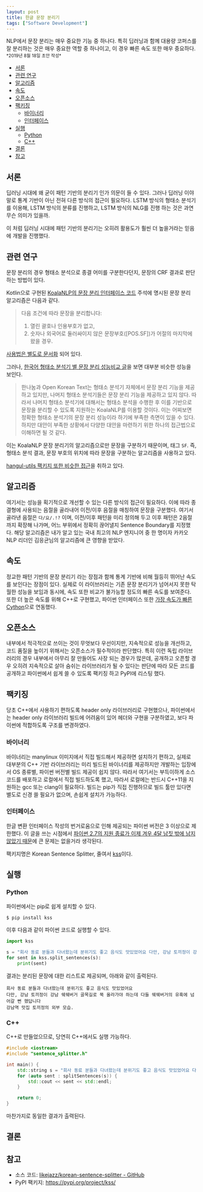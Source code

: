 ```yaml
---
layout: post
title: 한글 문장 분리기
tags: ["Software Development"]
---
```


<div class="message">
NLP에서 문장 분리는 매우 중요한 기능 중 하나다. 특히 딥러닝과 함께 대용량 코퍼스를 잘 분리하는 것은 매우 중요한 역할 중 하나이고, 이 경우 빠른 속도 또한 매우 중요하다.
</div>

<small>
*2019년 8월 18일 초안 작성*  
</small>

<!-- TOC -->

- [서론](#서론)
- [관련 연구](#관련-연구)
- [알고리즘](#알고리즘)
- [속도](#속도)
- [오픈소스](#오픈소스)
- [팩키징](#팩키징)
    - [바이너리](#바이너리)
    - [인터페이스](#인터페이스)
- [실행](#실행)
    - [Python](#python)
    - [C++](#c)
- [결론](#결론)
- [참고](#참고)

<!-- /TOC -->

## 서론
딥러닝 시대에 왜 굳이 패턴 기반의 분리기 인가 의문이 들 수 있다. 그러나 딥러닝 이야 말로 통계 기반이 아닌 전혀 다른 방식의 접근이 필요하다. LSTM 방식의 형태소 분석기를 이용해, LSTM 방식의 분류를 진행하고, LSTM 방식의 NLG를 진행 하는 것은 과연 무슨 의미가 있을까. 

이 처럼 딥러닝 시대에 패턴 기반의 분리기는 오히려 활용도가 훨씬 더 높을거라는 믿음에 개발을 진행했다.

## 관련 연구
문장 분리의 경우 형태소 분석으로 종결 어미를 구분한다던지, 문장의 CRF 결과로 판단하는 방법이 있다.

Kotlin으로 구현된 [KoalaNLP의 문장 분리 인터페이스 코드](https://github.com/koalanlp/koalanlp/blob/master/core/src/main/kotlin/kr/bydelta/koala/proc/processors.kt#L46) 주석에 명시된 문장 분리 알고리즘은 다음과 같다.

> 다음 조건에 따라 문장을 분리합니다:
> 1. 열린 괄호나 인용부호가 없고,
> 2. 숫자나 외국어로 둘러싸이지 않은 문장부호([POS.SF])가 어절의 마지막에 왔을 경우.

[사용법은 별도로 문서화](http://koalanlp.github.io/koalanlp/usage/SentenceSplit.html) 되어 있다.

그러나, [한국어 형태소 분석기 별 문장 분리 성능비교 글](http://semantics.kr/한국어-형태소-분석기-별-문장-분리-성능비교/)을 보면 대부분 비슷한 성능을 보인다.

> 한나눔과 Open Korean Text는 형태소 분석기 자체에서 문장 분리 기능을 제공하고 있지만, 나머지 형태소 분석기들은 문장 분리 기능을 제공하고 있지 않다. 따라서 나머지 형태소 분석기에 대해서는 형태소 분석을 수행한 후 이를 기반으로 문장을 분리할 수 있도록 지원하는 KoalaNLP를 이용할 것이다. 이는 어찌보면 정확한 형태소 분석기의 문장 분리 성능이라 하기에 부족한 측면이 있을 수 있다. 하지만 대안이 부족한 상황에서 다양한 대안을 마련하기 위한 하나의 접근법으로 이해하면 될 것 같다.

이는 KoalaNLP 문장 분리기의 알고리즘으로만 문장을 구분하기 때문이며, 태그 `SF`. 즉, 형태소 분석 결과, 문장 부호의 위치에 따라 문장을 구분하는 알고리즘을 사용하고 있다.

[hangul-utils 팩키지 또한 비슷한 접근](https://github.com/kaniblu/hangul-utils/blob/master/hangul_utils/preprocess.py#L134)을 취하고 있다.

## 알고리즘
여기서는 성능을 획기적으로 개선할 수 있는 다른 방식의 접근이 필요하다. 이에 따라 종결형에 사용되는 음절을 골라내어 이전/이후 음절을 매칭하여 문장을 구분했다. 여기서 골라낸 음절은 `다/요/.!?` 이며, 이전/이후 패턴을 미리 정의해 두고 이후 패턴은 2음절까지 확장해 나가며, 어느 부위에서 정확히 끊어낼지 Sentence Boundary를 지정했다. 해당 알고리즘은 내가 알고 있는 국내 최고의 NLP 엔지니어 중 한 명이자 카카오 NLP 리더인 김응균님의 알고리즘에 큰 영향을 받았다.

## 속도
정교한 패턴 기반의 문장 분리기 라는 장점과 함께 통계 기반에 비해 월등히 뛰어난 속도를 보인다는 장점이 있다. 실제로 이 라이브러리는 기존 문장 분리기가 넘어서지 못한 탁월한 성능을 보임과 동시에, 속도 또한 비교가 불가능할 정도의 빠른 속도를 보여준다. 또한 더 높은 속도를 위해 C++로 구현했고, 파이썬 인터페이스 또한 [가장 속도가 빠른 Cython](http://docs.likejazz.com/python-numpy-extensions/)으로 연동했다.

## 오픈소스
내부에서 적극적으로 쓰이는 것이 무엇보다 우선이지만, 지속적으로 성능을 개선하고, 코드 품질을 높이기 위해서는 오픈소스가 필수적이라 판단했다. 특히 이런 독립 라이브러리의 경우 내부에서 아무리 잘 만들어도 사장 되는 경우가 많은데, 공개하고 오픈할 경우 오히려 지속적으로 살아 숨쉬는 라이브러리가 될 수 있다는 판단에 따라 모든 코드를 공개하고 파이썬에서 쉽게 쓸 수 있도록 팩키징 하고 PyPI에 리스팅 했다.

## 팩키징
당초 C++에서 사용하기 편하도록 header only 라이브러리로 구현했으나, 파이썬에서는 header only 라이브러리 빌드에 어려움이 있어 헤더와 구현을 구분하였고, 보다 파이썬에 적합하도록 구조를 변경하였다.

### 바이너리
바이너리는 manylinux 이미지에서 직접 빌드해서 제공하면 설치하기 편하고, 실제로 대부분의 C++ 기반 라이브러리는 미리 빌드된 바이너리를 제공하지만 개발하는 입장에서 OS 종류별, 파이썬 버전별 빌드 제공이 쉽지 않다. 따라서 여기서는 부득이하게 소스 코드를 배포하고 로컬에서 직접 빌드하도록 했고, 따라서 로컬에는 반드시 C++11을 지원하는 gcc 또는 clang이 필요하다. 빌드는 pip가 직접 진행하므로 빌드 툴만 있다면 별도로 신경 쓸 필요가 없으며, 손쉽게 설치가 가능하다.

### 인터페이스
한글 변환 인터페이스 작성의 번거로움으로 인해 제공되는 파이썬 버전은 3 이상으로 제한했다. 이 글을 쓰는 시점에서 [파이썬 2.7의 지원 종료가 이제 겨우 4달 남짓 밖에 남지 않았기 때문](https://pythonclock.org)에 큰 문제는 없을거라 생각된다.

팩키지명은 Korean Sentence Splitter, 줄여서 [kss](https://pypi.org/project/kss/)이다.

## 실행
### Python
파이썬에서는 pip로 쉽게 설치할 수 있다.
```bash
$ pip install kss
```

이후 다음과 같이 파이썬 코드로 실행할 수 있다.
```python
import kss

s = "회사 동료 분들과 다녀왔는데 분위기도 좋고 음식도 맛있었어요 다만, 강남 토끼정이 강남 쉑쉑버거 골목길로 쭉 올라가야 하는데 다들 쉑쉑버거의 유혹에 넘어갈 뻔 했답니다 강남역 맛집 토끼정의 외부 모습."
for sent in kss.split_sentences(s):
    print(sent)
```

결과는 분리된 문장에 대한 리스트로 제공되며, 아래와 같이 출력된다.
```
회사 동료 분들과 다녀왔는데 분위기도 좋고 음식도 맛있었어요
다만, 강남 토끼정이 강남 쉑쉑버거 골목길로 쭉 올라가야 하는데 다들 쉑쉑버거의 유혹에 넘어갈 뻔 했답니다
강남역 맛집 토끼정의 외부 모습.
```

### C++
C++로 만들었으므로, 당연히 C++에서도 실행 가능하다.
```c++
#include <iostream>
#include "sentence_splitter.h"

int main() {
    std::string s = "회사 동료 분들과 다녀왔는데 분위기도 좋고 음식도 맛있었어요 다만, 강남 토끼정이 강남 쉑쉑버거 골목길로 쭉 올라가야 하는데 다들 쉑쉑버거의 유혹에 넘어갈 뻔 했답니다 강남역 맛집 토끼정의 외부 모습.";
    for (auto sent : splitSentences(s)) {
        std::cout << sent << std::endl;
    }

    return 0;
}
```
마찬가지로 동일한 결과가 출력된다.

## 결론

## 참고
- 소스 코드: [likejazz/korean-sentence-splitter - GitHub](https://github.com/likejazz/korean-sentence-splitter)
- PyPI 팩키지: <https://pypi.org/project/kss/>